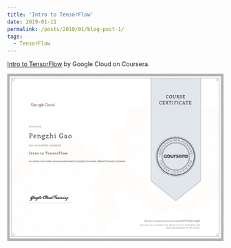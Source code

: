 ```yaml
---
title: 'Intro to TensorFlow'
date: 2019-01-11
permalink: /posts/2019/01/blog-post-1/
tags:
  - TensorFlow
---
```


[Intro to TensorFlow](https://www.coursera.org/learn/intro-tensorflow) by Google Cloud on Coursera.

<div  align="center">
<img src='/images/Intro_TensorFlow.png'>
</div>